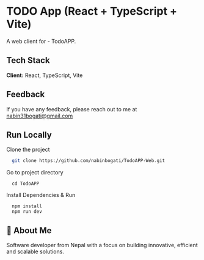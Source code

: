# TODO App (React + TypeScript + Vite)

A web client for - TodoAPP.

## Tech Stack

**Client:** React, TypeScript, Vite

## Feedback

If you have any feedback, please reach out to me at nabin31bogati@gmail.com

## Run Locally

Clone the project

```bash
  git clone https://github.com/nabinbogati/TodoAPP-Web.git
```
Go to project directory
```
  cd TodoAPP
```

Install Dependencies & Run
```
  npm install
  npm run dev
```

## 🚀 About Me
Software developer from Nepal with a focus on building innovative, efficient and scalable solutions.
